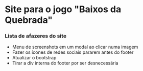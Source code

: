 # Site para o jogo "Baixos da Quebrada"

### Lista de afazeres do site
- Menu de screenshots em um modal ao clicar numa imagem
- Fazer os ícones de redes sociais pararem antes do footer
- Atualizar o bootstrap
- Tirar a div interna do footer por ser desnecessária